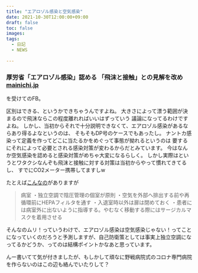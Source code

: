 ```yaml
---
title: "エアロゾル感染と空気感染"
date: 2021-10-30T12:00:00+09:00
draft: false
toc: false
images:
tags:
  - 日記
  - NEWS
  
---
```


### 厚労省「エアロゾル感染」認める 「飛沫と接触」との見解を改め [mainichi.jp](https://mainichi.jp/articles/20211029/k00/00m/040/294000c?fbclid=IwAR0C2k3ezqRAPouTKJvZbducdVqGNl1LHh5U8TfwuP0WNXgmjE3Sx9LpZnQ)

を受けてのFB。

区別はできる、というかできちゃうんですよね。
大きさによって漂う範囲が決まるので飛沫ならこの程度離れればいいはずっていう
議論になってるわけですよね。
しかし、当初からそれで十分説明できなくて、エアロゾル感染があるならあり得るよなというのは、
そもそもDP号のケースでもあったし。
ナントカ感染って定義を作ってどこに当たるかをめぐって事態が拗れるというのは
要するにそれによって必要とされる感染対策が変わるからだとみています。
今はなんか空気感染を認めると感染対策がめちゃ大変になるらしく。
しかし実際はというとワタクシなんぞも飛沫と接触に対する対策は当初からやって慣れてきてるし、
すでにCO2メーター携帯してますしw

たとえば[こんなの](http://www.kankyokansen.org/other/edu_pdf/3-3_03.pdf)がありますが

>病室 
>・独立空調で陰圧管理の個室が原則
>・空気を外部へ排出する前や再循環前にHEPAフィルタを通す
>・入退室時以外は扉は閉めておく
>・患者には病室外に出ないように指導する。やむなく移動する際にはサージカルマスクを着用させる

そんなのムリ！っていうわけで、エアロゾル感染は空気感染じゃない！ってことになっていくのだろうと予測しますが、自己防衛策としては事実上独立空調になってるかどうか、ってのは結構ポイントかなあと思っています。

んー書いてて気が付きましたが、もしかして頑なに野戦病院式のコロナ専門病院を作らないのはこの辺も絡んでいたりして？



